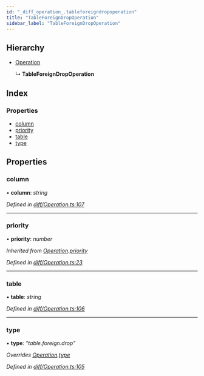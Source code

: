 ```yaml
---
id: "_diff_operation_.tableforeigndropoperation"
title: "TableForeignDropOperation"
sidebar_label: "TableForeignDropOperation"
---
```


## Hierarchy

* [Operation](_diff_operation_.operation.md)

  ↳ **TableForeignDropOperation**

## Index

### Properties

* [column](_diff_operation_.tableforeigndropoperation.md#column)
* [priority](_diff_operation_.tableforeigndropoperation.md#priority)
* [table](_diff_operation_.tableforeigndropoperation.md#table)
* [type](_diff_operation_.tableforeigndropoperation.md#type)

## Properties

###  column

• **column**: *string*

*Defined in [diff/Operation.ts:107](https://github.com/aerogear/graphback/blob/63664df15/packages/graphql-migrations/src/diff/Operation.ts#L107)*

___

###  priority

• **priority**: *number*

*Inherited from [Operation](_diff_operation_.operation.md).[priority](_diff_operation_.operation.md#priority)*

*Defined in [diff/Operation.ts:23](https://github.com/aerogear/graphback/blob/63664df15/packages/graphql-migrations/src/diff/Operation.ts#L23)*

___

###  table

• **table**: *string*

*Defined in [diff/Operation.ts:106](https://github.com/aerogear/graphback/blob/63664df15/packages/graphql-migrations/src/diff/Operation.ts#L106)*

___

###  type

• **type**: *"table.foreign.drop"*

*Overrides [Operation](_diff_operation_.operation.md).[type](_diff_operation_.operation.md#type)*

*Defined in [diff/Operation.ts:105](https://github.com/aerogear/graphback/blob/63664df15/packages/graphql-migrations/src/diff/Operation.ts#L105)*
